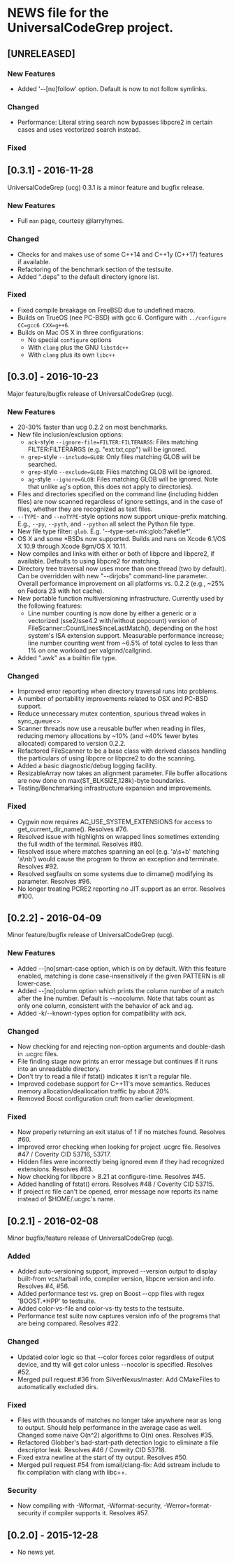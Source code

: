 # NEWS file for the UniversalCodeGrep project.

## [UNRELEASED]

### New Features
- Added '--[no]follow' option.  Default is now to not follow symlinks.

### Changed
- Performance: Literal string search now bypasses libpcre2 in certain cases and uses vectorized search instead.

### Fixed


## [0.3.1] - 2016-11-28

UniversalCodeGrep (ucg) 0.3.1 is a minor feature and bugfix release.

### New Features
- Full `man` page, courtesy @larryhynes.

### Changed
- Checks for and makes use of some C++14 and C++1y (C++17) features if available.
- Refactoring of the benchmark section of the testsuite.
- Added ".deps" to the default directory ignore list.

### Fixed
- Fixed compile breakage on FreeBSD due to undefined macro.
- Builds on TrueOS (nee PC-BSD) with gcc 6.  Configure with `../configure CC=gcc6 CXX=g++6`.
- Builds on Mac OS X in three configurations:
  - No special `configure` options
  - With `clang` plus the GNU `libstdc++`
  - With `clang` plus its own `libc++`

## [0.3.0] - 2016-10-23

Major feature/bugfix release of UniversalCodeGrep (ucg).

### New Features
- 20-30% faster than ucg 0.2.2 on most benchmarks.
- New file inclusion/exclusion options:
	- `ack`-style `--ignore-file=FILTER:FILTERARGS`: Files matching FILTER:FILTERARGS (e.g. "ext:txt,cpp") will be ignored.
	- `grep`-style `--include=GLOB`: Only files matching GLOB will be searched.
	- `grep`-style `--exclude=GLOB`: Files matching GLOB will be ignored.
	- `ag`-style `--ignore=GLOB`: Files matching GLOB will be ignored.  Note that unlike `ag`'s option, this does not apply to directories).
- Files and directories specified on the command line (including hidden files) are now scanned regardless of ignore settings, and in the case of files, whether they are recognized as text files.
- `--TYPE`- and `--noTYPE`-style options now support unique-prefix matching.  E.g., `--py`, `--pyth`, and `--python` all select the Python file type.
- New file type filter: `glob`.  E.g. '--type-set=mk:glob:?akefile*'.
- OS X and some *BSDs now supported.  Builds and runs on Xcode 6.1/OS X 10.9 through Xcode 8gm/OS X 10.11.
- Now compiles and links with either or both of libpcre and libpcre2, if available.  Defaults to using libpcre2 for matching.
- Directory tree traversal now uses more than one thread (two by default).  Can be overridden with new "--dirjobs" command-line parameter.  Overall performance improvement on all platforms vs. 0.2.2 (e.g., ~25% on Fedora 23 with hot cache).
- New portable function multiversioning infrastructure.  Currently used by the following features:
	- Line number counting is now done by either a generic or a vectorized (sse2/sse4.2 with/without popcount) version of FileScanner::CountLinesSinceLastMatch(), depending on the host system's ISA extension support.  Measurable performance increase; line number counting went from ~6.5% of total cycles to less than 1% on one workload per valgrind/callgrind.
- Added ".awk" as a builtin file type.

### Changed
- Improved error reporting when directory traversal runs into problems.
- A number of portability improvements related to OSX and PC-BSD support.
- Reduce unnecessary mutex contention, spurious thread wakes in sync_queue<>.
- Scanner threads now use a reusable buffer when reading in files, reducing memory allocations by ~10% (and ~40% fewer bytes allocated) compared to version 0.2.2.
- Refactored FileScanner to be a base class with derived classes handling the particulars of using libpcre or libpcre2 to do the scanning.
- Added a basic diagnostic/debug logging facility.
- ResizableArray now takes an alignment parameter.  File buffer allocations are now done on max(ST_BLKSIZE,128k)-byte boundaries.
- Testing/Benchmarking infrastructure expansion and improvements.

### Fixed
- Cygwin now requires AC_USE_SYSTEM_EXTENSIONS for access to get_current_dir_name().  Resolves #76.
- Resolved issue with highlights on wrapped lines sometimes extending the full width of the terminal.  Resolves #80.
- Resolved issue where matches spanning an eol (e.g. 'a\s+b' matching 'a\nb') would cause the program to throw an exception and terminate.  Resolves #92.
- Resolved segfaults on some systems due to dirname() modifying its parameter.  Resolves #96.
- No longer treating PCRE2 reporting no JIT support as an error.  Resolves #100.


## [0.2.2] - 2016-04-09

Minor feature/bugfix release of UniversalCodeGrep (ucg).

### New Features
- Added --[no]smart-case option, which is on by default.  With this feature enabled, matching is done case-insensitively if the given PATTERN is all lower-case.
- Added --[no]column option which prints the column number of a match after the line number.  Default is --nocolumn.  Note that tabs count as only one column, consistent with the behavior of ack and ag.
- Added -k/--known-types option for compatibility with ack.

### Changed
- Now checking for and rejecting non-option arguments and double-dash in .ucgrc files.
- File finding stage now prints an error message but continues if it runs into an unreadable directory.
- Don't try to read a file if fstat() indicates it isn't a regular file.
- Improved codebase support for C++11's move semantics.  Reduces memory allocation/deallocation traffic by about 20%.
- Removed Boost configuration cruft from earlier development.

### Fixed
- Now properly returning an exit status of 1 if no matches found.  Resolves #60.
- Improved error checking when looking for project .ucgrc file.  Resolves #47 / Coverity CID 53716, 53717.
- Hidden files were incorrectly being ignored even if they had recognized extensions.  Resolves #63.
- Now checking for libpcre > 8.21 at configure-time.  Resolves #45.
- Added handling of fstat() errors.  Resolves #48 / Coverity CID 53715.
- If project rc file can't be opened, error message now reports its name instead of $HOME/.ucgrc's name.

## [0.2.1] - 2016-02-08

Minor bugfix/feature release of UniversalCodeGrep (ucg).

### Added
- Added auto-versioning support, improved --version output to display built-from vcs/tarball info, compiler version, libpcre version and info.  Resolves #4, #56.
- Added performance test vs. grep on Boost --cpp files with regex 'BOOST.*HPP' to testsuite.
- Added color-vs-file and color-vs-tty tests to the testsuite.
- Performance test suite now captures version info of the programs that are being compared.  Resolves #22.

### Changed
- Updated color logic so that --color forces color regardless of output device, and tty will get color unless --nocolor is specified.  Resolves #52.
- Merged pull request #36 from SilverNexus/master: Add CMakeFiles to automatically excluded dirs.

### Fixed
- Files with thousands of matches no longer take anywhere near as long to output.  Should help performance in the average case as well.  Changed some naive O(n^2) algorithms to O(n) ones.  Resolves #35.
- Refactored Globber's bad-start-path detection logic to eliminate a file descriptor leak.  Resolves #46 / Coverity CID 53718.
- Fixed extra newline at the start of tty output.  Resolves #50.
- Merged pull request #54 from ismail/clang-fix: Add sstream include to fix compilation with clang with libc++.

### Security
- Now compiling with -Wformat, -Wformat-security, -Werror=format-security if compiler supports it.  Resolves #57.

## [0.2.0] - 2015-12-28
- No news yet.
